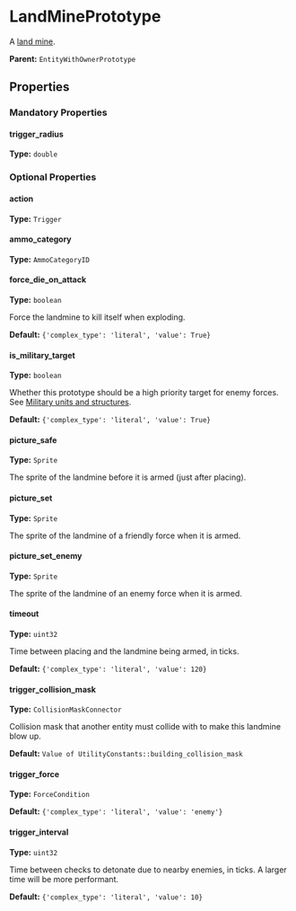 # LandMinePrototype

A [land mine](https://wiki.factorio.com/Land_mine).

**Parent:** `EntityWithOwnerPrototype`

## Properties

### Mandatory Properties

#### trigger_radius

**Type:** `double`



### Optional Properties

#### action

**Type:** `Trigger`



#### ammo_category

**Type:** `AmmoCategoryID`



#### force_die_on_attack

**Type:** `boolean`

Force the landmine to kill itself when exploding.

**Default:** `{'complex_type': 'literal', 'value': True}`

#### is_military_target

**Type:** `boolean`

Whether this prototype should be a high priority target for enemy forces. See [Military units and structures](https://wiki.factorio.com/Military_units_and_structures).

**Default:** `{'complex_type': 'literal', 'value': True}`

#### picture_safe

**Type:** `Sprite`

The sprite of the landmine before it is armed (just after placing).

#### picture_set

**Type:** `Sprite`

The sprite of the landmine of a friendly force when it is armed.

#### picture_set_enemy

**Type:** `Sprite`

The sprite of the landmine of an enemy force when it is armed.

#### timeout

**Type:** `uint32`

Time between placing and the landmine being armed, in ticks.

**Default:** `{'complex_type': 'literal', 'value': 120}`

#### trigger_collision_mask

**Type:** `CollisionMaskConnector`

Collision mask that another entity must collide with to make this landmine blow up.

**Default:** `Value of UtilityConstants::building_collision_mask`

#### trigger_force

**Type:** `ForceCondition`



**Default:** `{'complex_type': 'literal', 'value': 'enemy'}`

#### trigger_interval

**Type:** `uint32`

Time between checks to detonate due to nearby enemies, in ticks. A larger time will be more performant.

**Default:** `{'complex_type': 'literal', 'value': 10}`

